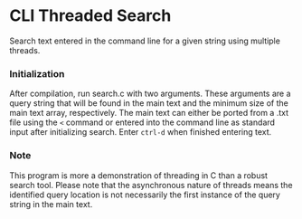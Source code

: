# CLI Threaded Search

Search text entered in the command line for a given string using multiple threads. 

### Initialization

After compilation, run search.c with two arguments. These arguments are a query string that will be found in the main text and the minimum size of the main text array, respectively. The main text can either be ported from a .txt file using the `<` command or entered into the command line as standard input after initializing  search. Enter `ctrl-d` when finished entering text.

### Note

This program is more a demonstration of threading in C than a robust search tool. Please note that the asynchronous nature of threads means the identified query location is not necessarily the first instance of the query string in the main text.
